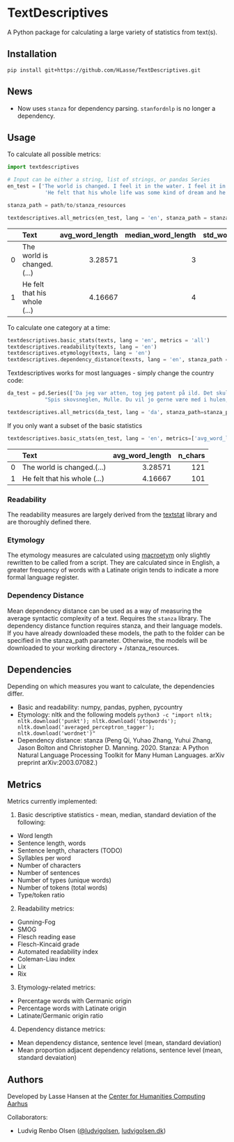 <!-- 
[![PyPI version](https://badge.fury.io/py/tomsup.svg)](https://pypi.org/project/tomsup/)
[![Code style: flake8](https://img.shields.io/badge/Code%20Style-flake8-blue)](https://pypi.org/project/flake8/)
[![pip downloads](https://img.shields.io/pypi/dm/textdescriptives.svg)](https://crate.io/packages/textdescriptives)
[![python versions](https://img.shields.io/pypi/pyversions/textdescriptives?colorB=blue)](https://pypi.org/project/textdescriptives/)
-->




# TextDescriptives

A Python package for calculating a large variety of statistics from text(s).

## Installation
`pip install git+https://github.com/HLasse/TextDescriptives.git`

## News

* Now uses `stanza` for dependency parsing. `stanfordnlp` is no longer a dependency.

## Usage
 
To calculate all possible metrics:
```py
import textdescriptives

# Input can be either a string, list of strings, or pandas Series 
en_test = ['The world is changed. I feel it in the water. I feel it in the earth. I smell it in the air. Much that once was is lost, for none now live who remember it.',
            'He felt that his whole life was some kind of dream and he sometimes wondered whose it was and whether they were enjoying it.']

stanza_path = path/to/stanza_resources

textdescriptives.all_metrics(en_test, lang = 'en', stanza_path = stanza_path)
```
|    | Text                                                                                                                                                        |   avg_word_length |   median_word_length |   std_word_length |   avg_sentence_length |   median_sentence_length |   std_sentence_length |   avg_syl_per_word |   median_syl_per_word |   std_syl_per_word |   type_token_ratio |     lix |   rix |   n_types |   n_sentences |   n_tokens |   n_chars |   gunning_fog |    smog |   flesch_reading_ease |   flesch_kincaid_grade |   automated_readability_index |   coleman_liau_index |   Germanic |   Latinate |   Latinate/Germanic |   mean_dependency_distance |   std_dependency_distance |   mean_prop_adjacent_dependency_relation |   std_prop_adjacent_dependency_relation |
|---:|:------------------------------------------------------------------------------------------------------------------------------------------------------------|------------------:|---------------------:|------------------:|----------------------:|-------------------------:|----------------------:|-------------------:|----------------------:|-------------------:|-------------------:|--------:|------:|----------:|--------------:|-----------:|----------:|--------------:|--------:|----------------------:|-----------------------:|------------------------------:|---------------------:|-----------:|-----------:|--------------------:|---------------------------:|--------------------------:|-----------------------------------------:|----------------------------------------:|
|  0 | The world is changed.(...) |           3.28571 |                    3 |           1.54127 |                     7 |                        6 |               3.09839 |            1.08571 |                     1 |           0.368117 |           0.657143 | 12.7143 |   0.4 |        24 |             5 |         35 |       121 |       3.94286 | 5.68392 |               107.879 |             -0.0485714 |                      -2.45429 |            -0.708571 |    75      |    25      |            0.333333 |                    1.60381 |                   0.36493 |                                 0.695238 |                               0.0481871 |
|  1 | He felt that his whole (...)                                |           4.16667 |                    4 |           1.97203 |                    24 |                       24 |               0       |            1.16667 |                     1 |           0.471405 |           0.833333 | 40.6667 |   4   |        21 |             1 |         24 |       101 |      11.2667  | 0       |                83.775 |              7.53667   |                      10.195   |             7.46667  |    83.3333 |    16.6667 |            0.2      |                    2.16    |                   0       |                                 0.64     |                               0         |


To calculate one category at a time:
```py
textdescriptives.basic_stats(texts, lang = 'en', metrics = 'all')
textdescriptives.readability(texts, lang = 'en')
textdescriptives.etymology(texts, lang = 'en')
textdescriptives.dependency_distance(texsts, lang = 'en', stanza_path = None)
```
Textdescriptives works for most languages - simply change the country code:
```py
da_test = pd.Series(['Da jeg var atten, tog jeg patent på ild. Det skulle senere vise sig at blive en meget indbringende forretning',
            "Spis skovsneglen, Mulle. Du vil jo gerne være med i hulen, ikk'?"])

textdescriptives.all_metrics(da_test, lang = 'da', stanza_path=stanza_path)
```

If you only want a subset of the basic statistics
```py
textdescriptives.basic_stats(en_test, lang = 'en', metrics=['avg_word_length', 'n_chars'])
```
|    | Text                                                                                                                                                        |   avg_word_length |   n_chars |
|---:|:------------------------------------------------------------------------------------------------------------------------------------------------------------|------------------:|----------:|
|  0 | The world is changed.(...) |           3.28571 |       121 |
|  1 | He felt that his whole (...) |           4.16667 |       101 |

### Readability

The readability measures are largely derived from the [textstat](https://github.com/shivam5992/textstat) library and are thoroughly defined there.

### Etymology
The etymology measures are calculated using [macroetym](https://github.com/JonathanReeve/macro-etym) only slightly rewritten to be called from a script. They are calculated since in English, a greater frequency of words with a Latinate origin tends to indicate a more formal language register. 

### Dependency Distance
Mean dependency distance can be used as a way of measuring the average syntactic complexity of a text. Requires the `stanza` library. 
The dependency distance function requires stanza, and their language models. If you have already downloaded these models, the path to the folder can be specified in the stanza_path parameter. Otherwise, the models will be downloaded to your working directory + /stanza_resources.


## Dependencies
Depending on which measures you want to calculate, the dependencies differ.
 * Basic and readability: numpy, pandas, pyphen, pycountry
 * Etymology: nltk and the following models 
`python3 -c "import nltk; nltk.download('punkt'); nltk.download('stopwords'); nltk.download('averaged_perceptron_tagger'); nltk.download('wordnet')"`
 * Dependency distance: stanza (Peng Qi, Yuhao Zhang, Yuhui Zhang, Jason Bolton and Christopher D. Manning. 2020. Stanza: A Python Natural Language Processing Toolkit for Many Human Languages. arXiv preprint arXiv:2003.07082.)


## Metrics
Metrics currently implemented:

1. Basic descriptive statistics - mean, median, standard deviation of the following:
  * Word length
  * Sentence length, words
  * Sentence length, characters (TODO)
  * Syllables per word
  * Number of characters
  * Number of sentences
  * Number of types (unique words)
  * Number of tokens (total words)
  * Type/toḱen ratio

2. Readability metrics:
  * Gunning-Fog
  * SMOG
  * Flesch reading ease
  * Flesch-Kincaid grade
  * Automated readability index
  * Coleman-Liau index
  * Lix
  * Rix
  
 3. Etymology-related metrics:
  * Percentage words with Germanic origin
  * Percentage words with Latinate origin
  * Latinate/Germanic origin ratio
  
 4. Dependency distance metrics:
  * Mean dependency distance, sentence level (mean, standard deviation)
  * Mean proportion adjacent dependency relations, sentence level (mean, standard devaiation)
  
  ## Authors

  Developed by Lasse Hansen at the [Center for Humanities Computing Aarhus](https://chcaa.io)

  Collaborators:

  *  Ludvig Renbo Olsen ([@ludvigolsen]( https://github.com/ludvigolsen ), [ludvigolsen.dk]( http://ludvigolsen.dk ))
